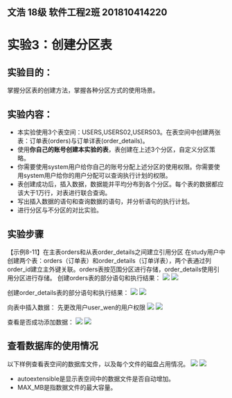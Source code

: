 ## 文浩 18级 软件工程2班 201810414220

# 实验3：创建分区表

## 实验目的：

掌握分区表的创建方法，掌握各种分区方式的使用场景。

## 实验内容：
- 本实验使用3个表空间：USERS,USERS02,USERS03。在表空间中创建两张表：订单表(orders)与订单详表(order_details)。
- 使用**你自己的账号创建本实验的表**，表创建在上述3个分区，自定义分区策略。
- 你需要使用system用户给你自己的账号分配上述分区的使用权限。你需要使用system用户给你的用户分配可以查询执行计划的权限。
- 表创建成功后，插入数据，数据能并平均分布到各个分区。每个表的数据都应该大于1万行，对表进行联合查询。
- 写出插入数据的语句和查询数据的语句，并分析语句的执行计划。
- 进行分区与不分区的对比实验。

## 实验步骤

【示例8-11】在主表orders和从表order_details之间建立引用分区
在study用户中创建两个表：orders（订单表）和order_details（订单详表），两个表通过列order_id建立主外键关联。orders表按范围分区进行存储，order_details使用引用分区进行存储。
创建orders表的部分语句和执行结果：
![](./img/1-1.png)
![](./img/1-2.png)


创建order_details表的部分语句和执行结果：
![](./img/1-3.png)
![](./img/1-4.png)

向表中插入数据：
先更改用户user_wen的用户权限
![](./img/2-1.png)
![](./img/2-2.png)

查看是否成功添加数据：
![](./img/2-3.png)
![](./img/2-4.png)

## 查看数据库的使用情况

以下样例查看表空间的数据库文件，以及每个文件的磁盘占用情况。
![](./img/3-1.png)
![](./img/3-2.png)

- autoextensible是显示表空间中的数据文件是否自动增加。
- MAX_MB是指数据文件的最大容量。
